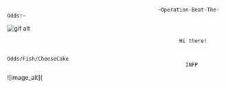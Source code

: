                                                      ~Operation-Beat-The-Odds!~

  ![gif alt](https://github.com/SunOdds/SunOdds/blob/d755884e5fd1f09d21d1359e22bc45f21dc8baad/csyday829.jpg)
                                                          
                                                            Hi there!

                                                       Odds/Fish/CheeseCake
                                                              INFP
  ![image_alt](
